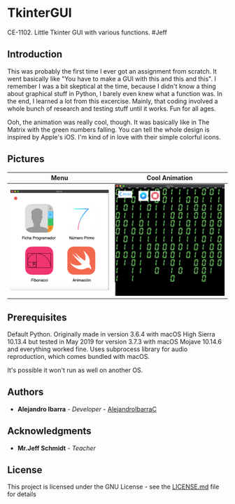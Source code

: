 # TkinterGUI
CE-1102. Little Tkinter GUI with various functions. #Jeff

## Introduction

This was probably the first time I ever got an assignment from scratch. It went basically like "You have to make a GUI with this and this and this".
I remember I was a bit skeptical at the time, because I didn't know a thing about graphical stuff in Python, I barely even knew what a function was.
In the end, I learned a lot from this excercise. Mainly, that coding involved a whole bunch of research and testing stuff until it works. Fun for all ages.

Ooh, the animation was really cool, though. It was basically like in The Matrix with the green numbers falling. 
You can tell the whole design is inspired by Apple's iOS. I'm kind of in love with their simple colorful icons.

## Pictures

Menu                            |Cool Animation                      |
:------------------------------:|:------------------------------:
![](readme-images/menu.png)  |  ![](readme-images/animation.png)

## Prerequisites

Default Python. Originally made in version 3.6.4 with macOS High Sierra 10.13.4 but tested in May 2019 for version 3.7.3 with macOS Mojave 10.14.6 and everything worked fine.
Uses subprocess library for audio reproduction, which comes bundled with macOS. 

It's possible it won't run as well on another OS.

## Authors

* **Alejandro Ibarra** - *Developer* - [AlejandroIbarraC](https://github.com/AlejandroIbarraC)

## Acknowledgments

* **Mr.Jeff Schmidt** - *Teacher* 

## License

This project is licensed under the GNU License - see the [LICENSE.md](LICENSE.md) file for details
